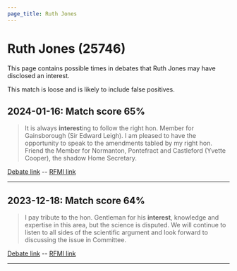 ```yaml
---
page_title: Ruth Jones
---
```


# Ruth Jones  (25746)

This page contains possible times in debates that Ruth Jones may have disclosed an interest.

This match is loose and is likely to include false positives. 



## 2024-01-16: Match score 65%

>It is always **interest**ing to follow the right hon. Member for Gainsborough (Sir Edward Leigh). I am pleased to have the opportunity to speak to the amendments tabled by my right hon. Friend the Member for Normanton, Pontefract and Castleford (Yvette Cooper), the shadow Home Secretary.

[Debate link](https://www.theyworkforyou.com/debates/?id=2024-01-16e.744.1)  --  [RFMI link](https://www.theyworkforyou.com/mp/25746/register)


---



## 2023-12-18: Match score 64%

>I pay tribute to the hon. Gentleman for his **interest**, knowledge and expertise in this area, but the science is disputed. We will continue to listen to all sides of the scientific argument and look forward to discussing the issue in Committee.

[Debate link](https://www.theyworkforyou.com/debates/?id=2023-12-18d.1180.1)  --  [RFMI link](https://www.theyworkforyou.com/mp/25746/register)


---

